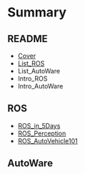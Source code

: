 # Summary

## README

* [Cover](README.md)
* [List\_ROS](listros.md)
* List\_AutoWare
* Intro\_ROS
* Intro\_AutoWare


## ROS

* [ROS\_in\_5Days](ros/rosin-5days.md)
* [ROS\_Perception](rosperception.md)
* [ROS\_AutoVehicle101](rosautovehicle101.md)



## AutoWare

